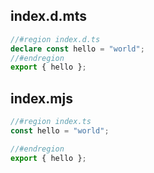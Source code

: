 ## index.d.mts

```mts
//#region index.d.ts
declare const hello = "world";
//#endregion
export { hello };
```
## index.mjs

```mjs
//#region index.ts
const hello = "world";

//#endregion
export { hello };
```
